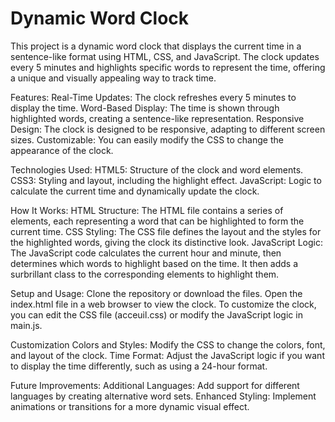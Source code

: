 # Dynamic Word Clock

This project is a dynamic word clock that displays the current time in a sentence-like format using HTML, CSS, and JavaScript. The clock updates every 5 minutes and highlights specific words to represent the time, offering a unique and visually appealing way to track time.

Features:
Real-Time Updates: The clock refreshes every 5 minutes to display the time. 
Word-Based Display: The time is shown through highlighted words, creating a sentence-like representation.
Responsive Design: The clock is designed to be responsive, adapting to different screen sizes.
Customizable: You can easily modify the CSS to change the appearance of the clock.

Technologies Used: 
HTML5: Structure of the clock and word elements.
CSS3: Styling and layout, including the highlight effect.
JavaScript: Logic to calculate the current time and dynamically update the clock.

How It Works:
HTML Structure: The HTML file contains a series of <span> elements, each representing a word that can be highlighted to form the current time.
CSS Styling: The CSS file defines the layout and the styles for the highlighted words, giving the clock its distinctive look.
JavaScript Logic: The JavaScript code calculates the current hour and minute, then determines which words to highlight based on the time. It then adds a surbrillant class to the corresponding elements to highlight them.

Setup and Usage:
Clone the repository or download the files.
Open the index.html file in a web browser to view the clock.
To customize the clock, you can edit the CSS file (acceuil.css) or modify the JavaScript logic in main.js.

Customization
Colors and Styles: Modify the CSS to change the colors, font, and layout of the clock.
Time Format: Adjust the JavaScript logic if you want to display the time differently, such as using a 24-hour format.

Future Improvements:
Additional Languages: Add support for different languages by creating alternative word sets.
Enhanced Styling: Implement animations or transitions for a more dynamic visual effect.
